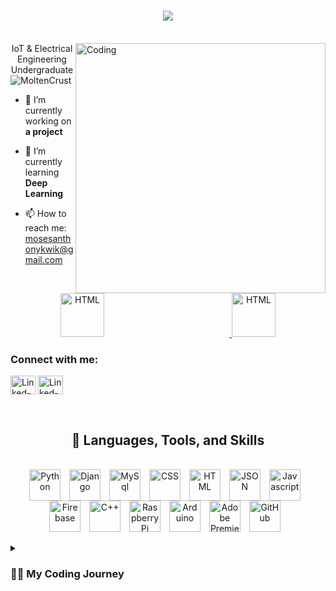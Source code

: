 <!--
**MoltenCrust/MoltenCrust** is a ✨ _special_ ✨ repository because its `README.md` (this file) appears on your GitHub profile.

Here are some ideas to get you started:

- 🔭 I’m currently working on ...
- 🌱 I’m currently learning ...
- 👯 I’m looking to collaborate on ...
- 🤔 I’m looking for help with ...
- 💬 Ask me about ...
- 📫 How to reach me: ...
- 😄 Pronouns: ...
- ⚡ Fun fact: ...
-->

<h1 align="center">
    <img src="https://readme-typing-svg.herokuapp.com/?font=Righteous&size=35&center=true&vCenter=true&width=500&height=70&duration=4000&lines=Hello+there!+👋;+I'm+Moses+Anthony+Kwik+😃;" />
</h1>
<br/>

<img align="right" alt="Coding" width="400" src="https://cdn.dribbble.com/users/1162077/screenshots/3848914/programmer.gif">

<div align="center">
IoT & Electrical Engineering Undergraduate
</div>

<div align="left">
   <img src="https://komarev.com/ghpvc/?username=MoltenCrust&label=Profile%20views&color=0e75b6&style=flat" alt="MoltenCrust"/>

   - 🔭 I’m currently working on **a project**
   
   - 🌱 I’m currently learning **Deep Learning**

   - 📫 How to reach me: mosesanthonykwik@gmail.com
</div>

<div align="center"> 
  <a href="https://www.linkedin.com/in/moses-anthony-kwik-716559244" target="_blank">
    <img alt="HTML" width="70px" style="padding-right:200px;" src="https://cdn.jsdelivr.net/gh/devicons/devicon@latest/icons/linkedin/linkedin-original.svg" target="_blank" />
  </a>
  <a href="https://www.instagram.com/moses.kwik153/" target="_blank">
     <img alt="HTML" width="70px"src="https://raw.githubusercontent.com/rahuldkjain/github-profile-readme-generator/master/src/images/icons/Social/instagram.svg" target="_blank" />
  </a>
</div>

<h3 align="left">Connect with me:</h3>
<p align="left">
<a href="https://www.linkedin.com/in/moses-anthony-kwik-716559244" target="blank"><img align="center" src="https://cdn.jsdelivr.net/gh/devicons/devicon@latest/icons/linkedin/linkedin-original.svg" alt="Linked-In" height="30" width="40" /></a>
<a href="https://www.instagram.com/moses.kwik153/" target="blank"><img align="center" src="https://raw.githubusercontent.com/rahuldkjain/github-profile-readme-generator/master/src/images/icons/Social/instagram.svg" alt="Linked-In" height="30" width="40" /></a>
</p>

<br/>

<h2 align="center">🧰 Languages, Tools, and Skills</h2>
<br/>
<div align="center">
   <img align="center" alt="Python" width="50px" style="padding-right:10px;" src="https://cdn.jsdelivr.net/gh/devicons/devicon/icons/python/python-plain.svg" />
   <img align="center" alt="Django" width="50px" style="padding-right:10px;" src="https://cdn.jsdelivr.net/gh/devicons/devicon@latest/icons/django/django-plain.svg" />
   <img align="center" alt="MySql" width="50px" style="padding-right:10px;" src="https://cdn.jsdelivr.net/gh/devicons/devicon@latest/icons/mysql/mysql-original.svg" />
   <img align="center" alt="CSS" width="50px" style="padding-right:10px;" src="https://cdn.jsdelivr.net/gh/devicons/devicon/icons/css3/css3-plain.svg" />
   <img align="center" alt="HTML" width="50px" style="padding-right:10px;" src="https://cdn.jsdelivr.net/gh/devicons/devicon/icons/html5/html5-plain.svg" />
   <img align="center" alt="JSON" width="50px" style="padding-right:10px;" src="https://cdn.jsdelivr.net/gh/devicons/devicon@latest/icons/json/json-original.svg" />
   <img align="center" alt="Javascript" width="50px" style="padding-right:10px;" src="https://cdn.jsdelivr.net/gh/devicons/devicon@latest/icons/javascript/javascript-plain.svg" />
   <img align="center" alt="Firebase" width="50px" style="padding-right:10px;" src="https://cdn.jsdelivr.net/gh/devicons/devicon@latest/icons/firebase/firebase-plain-wordmark.svg" />
   <img align="center" alt="C++" width="50px" style="padding-right:10px;" src="https://cdn.jsdelivr.net/gh/devicons/devicon@latest/icons/cplusplus/cplusplus-original.svg" />
   <img align="center" alt="Raspberry Pi" width="50px" style="padding-right:10px;" src="https://cdn.jsdelivr.net/gh/devicons/devicon@latest/icons/raspberrypi/raspberrypi-original.svg" />
   <img align="center" alt="Arduino" width="50px" style="padding-right:10px;" src="https://cdn.jsdelivr.net/gh/devicons/devicon@latest/icons/arduino/arduino-original.svg" />
   <img align="center" alt="Adobe Premiere Pro" width="50px" style="padding-right:10px;" src="https://cdn.jsdelivr.net/gh/devicons/devicon@latest/icons/premierepro/premierepro-original.svg" />
   <img align="center" alt="GitHub" width="50px" style="padding-right:10px;" src="https://cdn.jsdelivr.net/gh/devicons/devicon@latest/icons/github/github-original.svg" />
   <br/>
</div>

<br/>

<details>
 <summary><h3>👨‍💻 My Coding Journey</h3></summary>
   Lorem ipsum dolor sit amet, consectetur adipiscing elit. Sed do eiusmod tempor incididunt ut labore et dolore magna aliqua. Ut enim ad minim veniam, quis nostrud exercitation ullamco laboris nisi ut aliquip ex ea commodo consequat. Duis aute irure dolor in reprehenderit in voluptate velit esse cillum dolore eu fugiat nulla pariatur. Excepteur sint occaecat cupidatat non proident, sunt in culpa qui officia deserunt mollit anim id est laborum.
